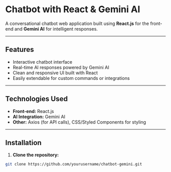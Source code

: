 # Chatbot with React & Gemini AI

A conversational chatbot web application built using **React.js** for the front-end and **Gemini AI** for intelligent responses.

---

## Features

- Interactive chatbot interface
- Real-time AI responses powered by Gemini AI
- Clean and responsive UI built with React
- Easily extendable for custom commands or integrations

---

## Technologies Used

- **Front-end:** React.js
- **AI Integration:** Gemini AI
- **Other:** Axios (for API calls), CSS/Styled Components for styling

---

## Installation

1. **Clone the repository:**

```bash
git clone https://github.com/yourusername/chatbot-gemini.git

